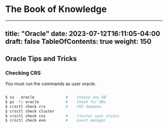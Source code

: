 # The Book of Knowledge

---
title: "Oracle"
date: 2023-07-12T16:11:05-04:00
draft: false
TableOfContents: true
weight: 150
---

## Oracle Tips and Tricks

### Checking CRS

You must run the commands as user oracle.

``` bash

$ su - oracle              #    choose any DB
$ ps -fu oracle            #    Check for DBs
$ crsctl check crs         #    CRS daemons
$ crsctl check cluster
$ crsctl check css         #    cluster sync status
$ crsctl check evm         #    event manager

```

[//]: # ( vim: set ai noet nu sts=2 sw=2 ts=2 tw=78 filetype=markdown :)
